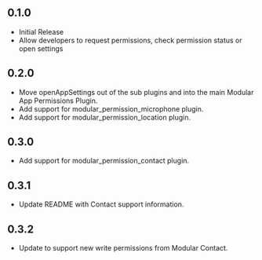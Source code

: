 ## 0.1.0

* Initial Release
* Allow developers to request permissions, check permission status or open settings

## 0.2.0
* Move openAppSettings out of the sub plugins and into the main Modular App Permissions Plugin.
* Add support for modular_permission_microphone plugin.
* Add support for modular_permission_location plugin. 

## 0.3.0
* Add support for modular_permission_contact plugin.

## 0.3.1
* Update README with Contact support information.

## 0.3.2
* Update to support new write permissions from Modular Contact.